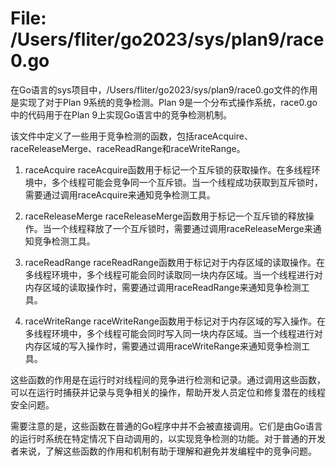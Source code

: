 # File: /Users/fliter/go2023/sys/plan9/race0.go

在Go语言的sys项目中，/Users/fliter/go2023/sys/plan9/race0.go文件的作用是实现了对于Plan 9系统的竞争检测。Plan 9是一个分布式操作系统，race0.go中的代码用于在Plan 9上实现Go语言中的竞争检测机制。

该文件中定义了一些用于竞争检测的函数，包括raceAcquire、raceReleaseMerge、raceReadRange和raceWriteRange。

1. raceAcquire
raceAcquire函数用于标记一个互斥锁的获取操作。在多线程环境中，多个线程可能会竞争同一个互斥锁。当一个线程成功获取到互斥锁时，需要通过调用raceAcquire来通知竞争检测工具。

2. raceReleaseMerge
raceReleaseMerge函数用于标记一个互斥锁的释放操作。当一个线程释放了一个互斥锁时，需要通过调用raceReleaseMerge来通知竞争检测工具。

3. raceReadRange
raceReadRange函数用于标记对于内存区域的读取操作。在多线程环境中，多个线程可能会同时读取同一块内存区域。当一个线程进行对内存区域的读取操作时，需要通过调用raceReadRange来通知竞争检测工具。

4. raceWriteRange
raceWriteRange函数用于标记对于内存区域的写入操作。在多线程环境中，多个线程可能会同时写入同一块内存区域。当一个线程进行对内存区域的写入操作时，需要通过调用raceWriteRange来通知竞争检测工具。

这些函数的作用是在运行时对线程间的竞争进行检测和记录。通过调用这些函数，可以在运行时捕获并记录与竞争相关的操作，帮助开发人员定位和修复潜在的线程安全问题。

需要注意的是，这些函数在普通的Go程序中并不会被直接调用。它们是由Go语言的运行时系统在特定情况下自动调用的，以实现竞争检测的功能。对于普通的开发者来说，了解这些函数的作用和机制有助于理解和避免并发编程中的竞争问题。

